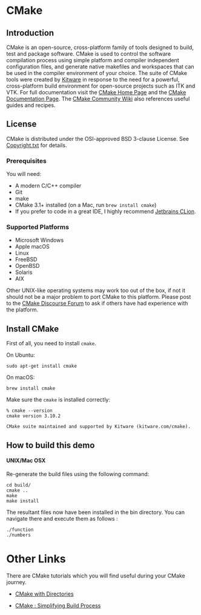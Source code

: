 
# CMake

## Introduction

CMake is an open-source, cross-platform family of tools designed to build, test and package software. CMake is used to control the software compilation process using simple platform and compiler independent configuration files, and generate native makefiles and workspaces that can be used in the compiler environment of your choice. The suite of CMake tools were created by [Kitware](http://www.kitware.com/cmake) in response to the need for a powerful, cross-platform build environment for open-source projects such as ITK and VTK.
For full documentation visit the  [CMake Home Page](https://cmake.org/)  and the  [CMake Documentation Page](https://cmake.org/documentation). The  [CMake Community Wiki](https://gitlab.kitware.com/cmake/community/-/wikis/home)  also references useful guides and recipes.


## License

CMake is distributed under the OSI-approved BSD 3-clause License. See  [Copyright.txt](https://github.com/Kitware/CMake/blob/master/Copyright.txt)  for details.



### Prerequisites

You will need:

-   A modern C/C++ compiler
- Git
- make
-   CMake 3.1+ installed (on a Mac, run  `brew install cmake`)
-   If you prefer to code in a great IDE, I highly recommend  [Jetbrains CLion](https://www.jetbrains.com/clion/). 


### Supported Platforms

-   Microsoft Windows
-   Apple macOS
-   Linux
-   FreeBSD
-   OpenBSD
-   Solaris
-   AIX

Other UNIX-like operating systems may work too out of the box, if not it should not be a major problem to port CMake to this platform. Please post to the  [CMake Discourse Forum](https://discourse.cmake.org/)  to ask if others have had experience with the platform.

## Install CMake

First of all, you need to install  `cmake`.

On Ubuntu:

```
sudo apt-get install cmake

```

On macOS:

```
brew install cmake

```

Make sure the  `cmake`  is installed correctly:

```
% cmake --version
cmake version 3.10.2

CMake suite maintained and supported by Kitware (kitware.com/cmake).

```

## How to build this demo

#### UNIX/Mac OSX

Re-generate the build files using the following command:

```
cd build/
cmake ..
make
make install
```

The resultant files now have been installed in the bin directory. You can navigate there and execute them as follows :

```
./function
./numbers
```

# Other Links

There are CMake tutorials which you will find useful during your CMake journey.
- [CMake with Directories](https://hacksd.wordpress.com/2018/08/09/cmake-with-directories/)
    
-   [CMake : Simplifying Build Process](https://hacksd.wordpress.com/2018/07/20/cmake/)
